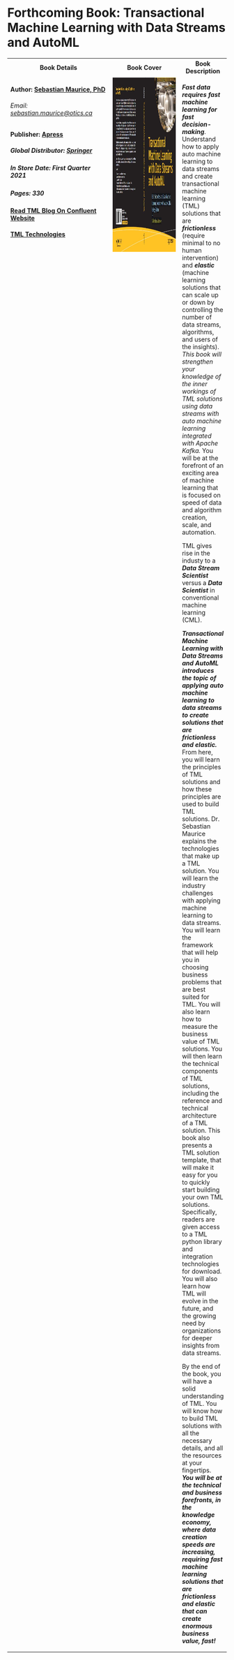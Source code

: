 # Forthcoming Book: Transactional Machine Learning with Data Streams and AutoML

<table>
<tr>
  <th> Book Details</th>
<th> Book Cover</th>
<th>Book Description</th>
</tr>
<tr>
  <td width=270  valign="top">
    
#### Author: [Sebastian Maurice, PhD](https://www.linkedin.com/in/sebastianmaurice/)
###### Email: sebastian.maurice@otics.ca 
#### Publisher: [Apress](https://www.apress.com/us)
##### Global Distributor: [Springer](https://www.springer.com/gp)
##### In Store Date: First Quarter 2021
##### Pages: 330
#### [Read TML Blog On Confluent Website](https://www.confluent.io/blog/transactional-machine-learning-with-maads-viper-and-apache-kafka/?utm_source=linkedin&utm_medium=organicsocial&utm_campaign=tm.devx_ch.transactional-machine-learning-with-maads-viper-and-apache-kafka_content.analytics-)

#### [TML Technologies](https://github.com/smaurice101/transactionalmachinelearning)
</td>
<td width=300  valign="top" style="vertical-align:top">
<img style="float: right;" src="apressmaincover.jpg" width="350" height="400" />
</td>
<td>

**_Fast data requires fast machine learning for fast decision-making_**.  Understand how to apply auto machine learning to data streams and create transactional machine learning (TML) solutions that are **_frictionless_** (require minimal to no human intervention) and **_elastic_** (machine learning solutions that can scale up or down by controlling the number of data streams, algorithms, and users of the insights).  *This book will strengthen your knowledge of the inner workings of TML solutions using data streams with auto machine learning integrated with Apache Kafka.*  You will be at the forefront of an exciting area of machine learning that is focused on speed of data and algorithm creation, scale, and automation.

TML gives rise in the industy to a **_Data Stream Scientist_** versus a **_Data Scientist_** in conventional machine learning (CML). 

**_Transactional Machine Learning with Data Streams and AutoML introduces the topic of applying auto machine learning to data streams to create solutions that are frictionless and elastic._**  From here, you will learn the principles of TML solutions and how these principles are used to build TML solutions.   Dr. Sebastian Maurice explains the technologies that make up a TML solution.  You will learn the industry challenges with applying machine learning to data streams.   You will learn the framework that will help you in choosing business problems that are best suited for TML.  You will also learn how to measure the business value of TML solutions.  You will then learn the technical components of TML solutions, including the reference and technical architecture of a TML solution.  This book also presents a TML solution template, that will make it easy for you to quickly start building your own TML solutions.  Specifically, readers are given access to a TML python library and integration technologies for download.  You will also learn how TML will evolve in the future, and the growing need by organizations for deeper insights from data streams.

By the end of the book, you will have a solid understanding of TML.  You will know how to build TML solutions with all the necessary details, and all the resources at your fingertips.   **_You will be at the technical and business forefronts, in the knowledge economy, where data creation speeds are increasing, requiring fast machine learning solutions that are frictionless and elastic that can create enormous business value, fast!_** 
</td>
</tr>
</table>
